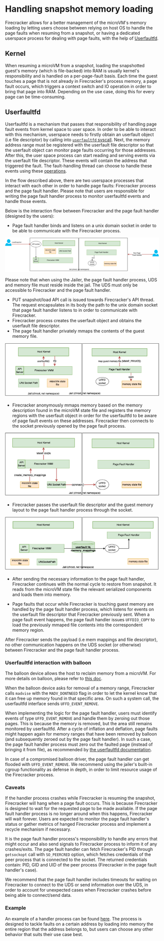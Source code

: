 # Handling snapshot memory loading

Firecracker allows for a better management of the microVM's memory loading
by letting users choose between relying on host OS to handle the page faults
when resuming from a snapshot, or having a dedicated userspace process for
dealing with page faults, with the help of
[Userfaultfd](https://www.kernel.org/doc/html/v4.18/admin-guide/mm/userfaultfd.html).

## Kernel

When resuming a microVM from a snapshot, loading the snapshotted guest's memory
(which is file-backed) into RAM is usually kernel's responsibility and is handled
on a per-page-fault basis. Each time the guest touches a page that is not already
in Firecracker's process memory, a page fault occurs, which triggers a context
switch and IO operation in order to bring that page into RAM. Depending on the
use case, doing this for every page can be time-consuming.

## Userfaultfd

Userfaultfd is a mechanism that passes that responsibility of handling page
fault events from kernel space to user space. In order to be able to interact
with this mechanism, userspace needs to firstly obtain an userfault object
(i.e file descriptor) by calling into [`userfaultfd`
syscall](https://man7.org/linux/man-pages/man2/userfaultfd.2.html).
Next, the memory address range must be registered with the userfault file
descriptor so that the userfault object can monitor page faults occurring for
those addresses. After this, the user space process can start reading and serving
events via the userfault file descriptor. These events will contain the address
that triggered the fault. The fault-handling thread can choose to handle these
events using these [operations](https://www.kernel.org/doc/html/latest/admin-guide/mm/userfaultfd.html#resolving-userfaults).

In the flow described above, there are two userspace processes that interact
with each other in order to handle page faults: Firecracker process and the
page fault handler. Please note that users are responsible for writing the page
fault handler process to monitor userfaultfd events and handle those events.

Below is the interaction flow between Firecracker and the page fault handler
(designed by the users):

- Page fault handler binds and listens on a unix domain socket in order
   to be able to communicate with the Firecracker process.

![](../images/uffd_flow1.png)

Please note that when using the Jailer, the page fault handler process, UDS and
memory file must reside inside the jail. The UDS must only be accessible to
Firecracker and the page fault handler.

- PUT snapshot/load API call is issued towards Firecracker's API thread.
  The request encapsulates in its body the path to the unix domain socket that
  page fault handler listens to in order to communicate with Firecracker.
- Firecracker process creates the userfault object and obtains the userfault
  file descriptor.
- The page fault handler privately mmaps the contents of the guest memory file.

![](../images/uffd_flow2.png)

- Firecracker anonymously mmaps memory based on the memory description found
  in the microVM state file and registers the memory regions with the userfault
  object in order for the userfaultfd to be aware of page fault events on these
  addresses. Firecracker then connects to the socket previously opened by the page
  fault process.

![](../images/uffd_flow3.png)

- Firecracker passes the userfault file descriptor and the guest memory layout
  to the page fault handler process through the socket.

![](../images/uffd_flow4.png)

- After sending the necessary information to the page fault handler, Firecracker
  continues with the normal cycle to restore from snapshot. It reads from the microVM
  state file the relevant serialized components and loads them into memory.

- Page faults that occur while Firecracker is touching guest memory are handled
  by the page fault handler process, which listens for events on the userfault file
  descriptor that Firecracker previously sent. When a page fault event happens,
  the page fault handler issues `UFFDIO_COPY` to load the previously mmaped file
  contents into the correspondent memory region.

After Firecracker sends the payload (i.e mem mappings and file descriptor), no
other communication happens on the UDS socket (or otherwise) between Firecracker
and the page fault handler process.

### Userfaultfd interaction with balloon

The balloon device allows the host to reclaim memory from a microVM. For more
details on balloon, please refer to [this doc](../ballooning.md).

When the balloon device asks for removal of a memory range, Firecracker calls
`madvise` with the `MADV_DONTNEED` flag in order to let the kernel know that it
can free up memory found in that specific area. On such a system call, the
userfaultfd interface sends `UFFD_EVENT_REMOVE`.

When implementing the logic for the page fault handler, users must identify events
of type `UFFD_EVENT_REMOVE` and handle them by zeroing out those pages. This is
because the memory is removed, but the area still remains monitored by userfaultfd.
After a cycle of inflation and deflation, page faults might happen again for memory
ranges that have been removed by balloon (and subsequently zeroed out by the page
fault handler). In such a case, the page fault handler process must zero out the
faulted page (instead of bringing it from file), as recommended by [the userfaultfd
documentation](https://www.kernel.org/doc/html/latest/admin-guide/mm/userfaultfd.html#non-cooperative-userfaultfd).

In case of a compromised balloon driver, the page fault handler can get flooded with
`UFFD_EVENT_REMOVE`. We recommend using the jailer's built-in cgroup functionality
as defense in depth, in order to limit resource usage of the Firecracker process.

### Caveats

If the handler process crashes while Firecracker is resuming the snapshot, Firecracker
will hang when a page fault occurs. This is because Firecracker is designed to
wait for the requested page to be made available. If the page fault handler process
is no longer around when this happens, Firecracker will wait forever. Users are
expected to monitor the page fault handler's status or gather metrics of hanged
Firecracker process and implement a recycle mechanism if necessary.

It is the page fault handler process's responsibility to handle any errors that
might occur and also send signals to Firecracker process to inform it of any
crashes/exits. The page fault handler can fetch Firecracker's PID through `getsockopt`
call with `SO_PEERCRED` option, which fetches credentials of the peer process that
is connected to the socket. The returned credentials contain: PID, GID and UID of
the peer process (Firecracker in the page fault handler's case).

We recommend that the page fault handler includes timeouts for waiting on Firecracker
to connect to the UDS or send information over the UDS, in order to account for
unexpected cases when Firecracker crashes before being able to connect/send data.

### Example

An example of a handler process can be found [here](../../src/firecracker/examples/uffd/valid_handler.rs).
The process is designed to tackle faults on a certain address by loading into
memory the entire region that the address belongs to, but users can choose any
other behavior that suits their use case best.
